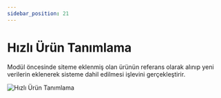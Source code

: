 ```yaml
---
sidebar_position: 21
---
```


# Hızlı Ürün Tanımlama

Modül öncesinde siteme eklenmiş olan ürünün referans olarak alınıp yeni verilerin eklenerek sisteme dahil edilmesi işlevini gerçekleştirir.

![Hızlı Ürün Tanımlama](/img/moduller/hizli-urun-tanimlama-1.png)
